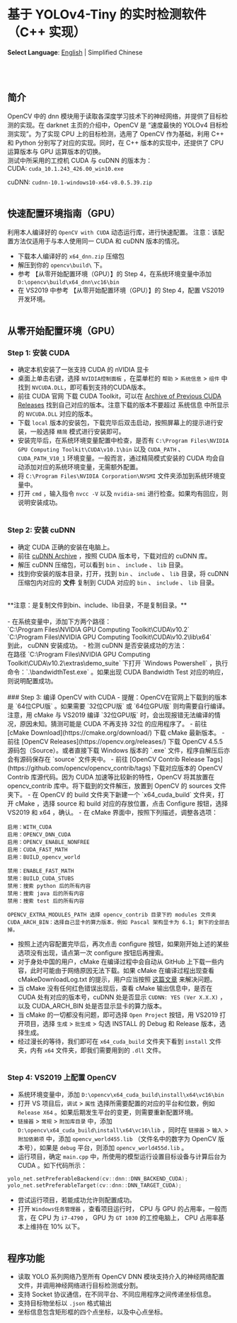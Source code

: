 # 基于 YOLOv4-Tiny 的实时检测软件（C++ 实现）
**Select Language**:  [English](https://github.com/marc0cheung/YOLOv4_Detection_dnnOpenCV/blob/main/CPP/README.md) | Simplified Chinese

<br>

<br>

## 简介

OpenCV 中的 dnn 模块用于读取各深度学习技术下的神经网络，并提供了目标检测的实现。在 darknet 主页的介绍中，OpenCV 是 “速度最快的 YOLOv4 目标检测实现”。为了实现 CPU 上的目标检测，选用了 OpenCV 作为基础，利用 C++ 和 Python 分别写了对应的实现。同时，在 C++ 版本的实现中，还提供了 CPU 运算版本与 GPU 运算版本的切换。<br>
测试中所采用的工控机 CUDA 与 cuDNN 的版本为：<br>
CUDA: `cuda_10.1.243_426.00_win10.exe`

cuDNN: `cudnn-10.1-windows10-x64-v8.0.5.39.zip`
<br><br>

## 快速配置环境指南（GPU）
利用本人编译好的 `OpenCV with CUDA` 动态运行库，进行快速配置。
注意：该配置方法仅适用于与本人使用同一 CUDA 和 cuDNN 版本的情况。
<br>

- 下载本人编译好的 `x64_dnn.zip` 压缩包
- 解压到你的 `opencv\build\` 下。
- 参考 【从零开始配置环境（GPU）】的 Step 4，在系统环境变量中添加 `D:\opencv\build\x64_dnn\vc16\bin` 
- 在 VS2019 中参考 【从零开始配置环境（GPU）】的 Step 4，配置 VS2019 开发环境。
<br><br>
## 从零开始配置环境（GPU）
### Step 1: 安装 CUDA
 - 确定本机安装了一张支持 CUDA 的 nVIDIA 显卡
 - 桌面上单击右键，选择 `NVIDIA控制面板` ，在菜单栏的 `帮助` > `系统信息` > `组件` 中找到 `NVCUDA.DLL`，即可看到支持的CUDA版本。
 - 前往 CUDA 官网 下载 CUDA Toolkit，可以在 [Archive of Previous CUDA Releases](https://developer.nvidia.com/cuda-toolkit-archive) 找到自己对应的版本。注意下载的版本不要超过 系统信息 中所显示的 `NVCUDA.DLL` 对应的版本。
 - 下载 `local` 版本的安装包，下载完毕后双击启动，按照屏幕上的提示进行安装，一般选择 `精简` 模式进行安装即可。
 - 安装完毕后，在系统环境变量配置中检查，是否有 `C:\Program Files\NVIDIA GPU Computing Toolkit\CUDA\v10.1\bin` 以及 `CUDA_PATH` 、 `CUDA_PATH_V10_1` 环境变量。一般而言，通过精简模式安装的 CUDA 均会自动添加对应的系统环境变量，无需额外配置。
 - 将 `C:\Program Files\NVIDIA Corporation\NVSMI` 文件夹添加到系统环境变量中。
 - 打开 `cmd` ，输入指令 `nvcc -V` 以及 `nvidia-smi` 进行检查。如果均有回应，则说明安装成功。
<br><br>
### Step 2: 安装 cuDNN
 - 确定 CUDA 正确的安装在电脑上。
 - 前往 [cuDNN Archive](https://developer.nvidia.com/rdp/cudnn-archive) ，按照 CUDA 版本号，下载对应的 cuDNN 库。
 - 解压 cuDNN 压缩包，可以看到 `bin` 、 `include` 、 `lib` 目录。
 - 找到你安装的版本目录，打开，找到 `bin` 、 `include` 、 `lib` 目录，将 cuDNN 压缩包内对应的 **文件** 复制到 CUDA 对应的 `bin` 、 `include` 、 `lib` 目录。
<br>
**注意：是复制文件到bin、include、lib目录，不是复制目录。**
<br><br>
 - 在系统变量中，添加下方两个路径：<br>
`C:\Program Files\NVIDIA GPU Computing Toolkit\CUDA\v10.2`<br>`C:\Program Files\NVIDIA GPU Computing Toolkit\CUDA\v10.2\lib\x64`<br>
到此， cuDNN 安装成功。
- 检测 cuDNN 是否安装成功的方法：<br>在路径 `C:\Program Files\NVIDIA GPU Computing Toolkit\CUDA\v10.2\extras\demo_suite` 下打开 `Windows Powershell` ，执行命令：`.\bandwidthTest.exe` 。如果出现 CUDA Bandwidth Test 对应的响应，则说明配置成功。
<br><br>
### Step 3: 编译 OpenCV with CUDA
 - 提醒：OpenCV在官网上下载到的版本是 `64位CPU版` 。如果需要 `32位CPU版` 或 `64位GPU版` 则均需要自行编译。注意，用 cMake 与 VS2019 编译 `32位GPU版` 时，会出现报错无法编译的情况，原因未知。猜测可能是 CUDA 不再支持 32位 的应用程序了。
 - 前往 [cMake Download](https://cmake.org/download/) 下载 cMake 最新版本。
 - 前往 [OpenCV Releases](https://opencv.org/releases/) 下载 OpenCV 4.5.5 源码包（Source）。或者直接下载 Windows 版本的 `.exe` 文件，程序自解压后亦会有源码保存在 `source` 文件夹中。
 - 前往 [OpenCV Contrib Release Tags](https://github.com/opencv/opencv_contrib/tags) 下载对应版本的 OpenCV Contrib 库源代码。因为 CUDA 加速等比较新的特性，OpenCV 将其放置在 opencv_contrib 库中。将下载到的文件解压，放置到 OpenCV 的 sources 文件夹下。
 - 在 OpenCV 的 build 文件夹下新建一个 `x64_cuda_build` 文件夹，打开 cMake ，选择 source 和 build 对应的存放位置，点击 Configure 按钮，选择 VS2019 和 x64 ，确认。
 - 在 cMake 界面中，按照下列描述，调整各选项：

```
启用：WITH_CUDA
启用：OPENCV_DNN_CUDA
启用：OPENCV_ENABLE_NONFREE
启用：CUDA_FAST_MATH
启用：BUILD_opencv_world

禁用：ENABLE_FAST_MATH
禁用：BUILD_CUDA_STUBS
禁用：搜索 python 后的所有内容
禁用：搜索 java 后的所有内容
禁用：搜索 test 后的所有内容

OPENCV_EXTRA_MODULES_PATH 选择 opencv_contrib 目录下的 modules 文件夹
CUDA_ARCH_BIN：选择自己显卡的算力版本，例如 Pascal 架构显卡为 6.1; 剩下的全部去掉。

```

- 按照上述内容配置完毕后，再次点击 configure 按钮，如果刚开始上述的某些选项没有出现，请点第一次 configure 按钮后再搜索。
- 对于身处中国的用户，cMake 在编译过程中会自动从 GitHub 上下载一些内容，此时可能由于网络原因无法下载。如果 cMake 在编译过程出现查看 cMakeDownloadLog.txt 的提示，用户应当按照 [这篇文章](https://blog.csdn.net/painice/article/details/123347824) 来解决问题。
- 当 cMake 没有任何红色错误出现后，查看 cMake 输出信息中，是否在 CUDA 处有对应的版本号，cuDNN 处是否显示 `CUDNN: YES (Ver X.X.X)` ，以及 CUDA_ARCH_BIN 处是否显示显卡的算力版本。
- 当 cMake 的一切都没有问题，即可选择 `Open Project` 按钮，用 VS2019 打开项目，选择 `生成` > `批生成` > 勾选 INSTALL 的 Debug 和 Release 版本，选择生成。
- 经过漫长的等待，我们即可在 `x64_cuda_build` 文件夹下看到 `install` 文件夹，内有 `x64` 文件夹，即我们需要用到的 `.dll` 文件。
<br><br>
### Step 4: VS2019 上配置 OpenCV
- 系统环境变量中，添加 `D:\opencv\x64_cuda_build\install\x64\vc16\bin`
- 打开 VS 项目后，`调试` > `属性` 选择所需要配置的对应的平台和位数，例如 `Release X64` 。如果后期发生平台的变更，则需要重新配置环境。
- `链接器` > `常规` > `附加库目录` 中，添加 `D:\opencv\x64_cuda_build\install\x64\vc16\lib` ，同时在 `链接器` > `输入` > `附加依赖项` 中，添加 `opencv_world455.lib` （文件名中的数字为 OpenCV 版本号），如果是 `debug` 平台，则添加 `opencv_world455d.lib` 。
- 运行项目，确定 `main.cpp` 中，所使用的模型运行设置目标设备与计算后台为 CUDA 。如下代码所示：
```c++
yolo_net.setPreferableBackend(cv::dnn::DNN_BACKEND_CUDA);
yolo_net.setPreferableTarget(cv::dnn::DNN_TARGET_CUDA);
```
- 尝试运行项目，若能成功允许则配置成功。
- 打开 `Windows任务管理器` ，查看项目运行时， CPU 与 GPU 的占用率，一般而言，在 CPU 为 `i7-4790` ， GPU 为 `GT 1030` 的工控电脑上， CPU 占用率基本上维持在 10% 以下。
<br><br>

## 程序功能
- 读取 YOLO 系列网络乃至所有 OpenCV DNN 模块支持介入的神经网络配置文件，并调用神经网络进行目标检测或分割。
- 支持 Socket 协议通信，在不同平台、不同应用程序之间传递坐标信息。
- 支持目标物坐标以 `.json` 格式输出
- 坐标信息包含矩形框的四个点坐标，以及中心点坐标。

<br>

<br>